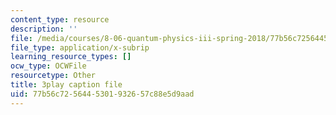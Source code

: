 ```yaml
---
content_type: resource
description: ''
file: /media/courses/8-06-quantum-physics-iii-spring-2018/77b56c7256445301932657c88e5d9aad_tmKD8T_Lm2I.vtt
file_type: application/x-subrip
learning_resource_types: []
ocw_type: OCWFile
resourcetype: Other
title: 3play caption file
uid: 77b56c72-5644-5301-9326-57c88e5d9aad
---
```

